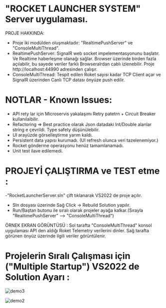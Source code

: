 # "ROCKET LAUNCHER SYSTEM"  Server uygulaması.

PROJE HAKKINDA:
- Proje iki modülden oluşmaktadır:  "RealtimePushServer" ve "ConsoleMultiThread". 
- RealtimePushServer: SignalR web socket impelementasyonunu başlatır. Ve Realtime haberleşme olanağı sağlar.
  Browser üzerinde birden fazla açılabilir, bu sayede veriler farklı Browseralrdan cablı izlenebilir.
  Proje http://localhost:44990  adresinden çalışır.
- ConsoleMultiThread: Tespit edilen Roket sayısı kadar TCP Client açar ve SignalR üzerinden Canlı TCP datası önyüze push edilir.

# NOTLAR - Known Issues:
- API rety lar için Microservis yakalaşımı Retry patetrn + Circuit Breaker kullanılaibilir.
- Refactoring => Best practice olarak Json datadaki Int/Double alanlar string e çevrildi. Type safety düşünülebilir.
- UI arayüzde görselleştirme yarım kaldı. 
- Persistent data yapısı kurumadı. (UI refresh olunca veri tazelenemiyor.)
- Rocket gönderme operasyonu henüz tamamlanamadı.
- Unit test ilave edilemedi.

# PROJEYİ ÇALIŞTIRMA ve TEST etme :
-"RocketLauncherServer.sln"  çift tıklanarak VS2022 de proje açılır.
- Sln dosyası üzerinde Sağ Click -> Rebuild Solution  yapılır.  
- Run/Baştan butonu ile sıralı olarak projeler ayağa kalkar.(Sırayla "RealtimePushServer" --> "ConsoleMultiThread")


ÖRNEK EKRAN GÖRÜNTÜSÜ :
Sol tarafta  "ConsoleMultiThread"  konsol uygulaması API den aldığı Roket Telemetry verilerini dinler.
Sağ tarafta görünen önyüz üzerinde ilgili veriler görüntülenir.


# Projelerin Sıralı Çalışması için ("Multiple Startup")  VS2022 de Solution Ayarı : 

![demo3](https://user-images.githubusercontent.com/49819371/167145119-f1ad2b03-2bd6-44a1-9d2a-84cba9eb50e5.jpg)



![demo2](https://user-images.githubusercontent.com/49819371/167137431-a980cb3f-d152-49ef-bc3d-e0681c4b93bf.jpg)
